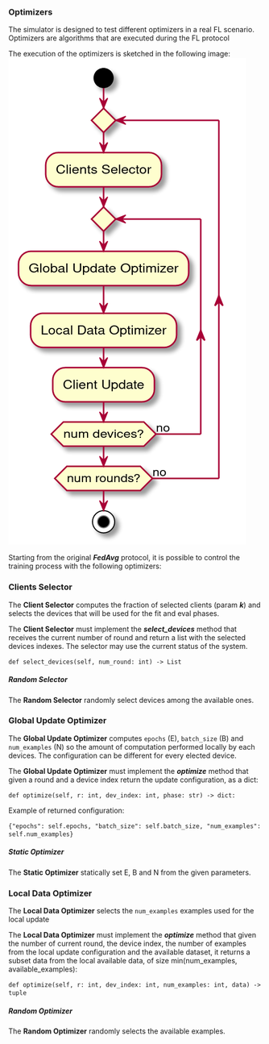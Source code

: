 ### Optimizers
The simulator is designed to test different optimizers in a real FL scenario. Optimizers are algorithms that
are executed during the FL protocol 

The execution of the optimizers is sketched in the following image:
![](imgs/optimizers.png)

Starting from the original ***FedAvg*** protocol, it is possible to control the training process
with the following optimizers:

### Clients Selector
The **Client Selector** computes the fraction of selected clients (param ***k***) and selects the devices that
will be used for the fit and eval phases.

The **Client Selector** must implement the ***select_devices*** method that receives the current number of round
and return a list with the selected devices indexes. The selector may use the current status of the system.
```
def select_devices(self, num_round: int) -> List
```

##### Random Selector
The **Random Selector** randomly select devices among the available ones. 

### Global Update Optimizer
The **Global Update Optimizer** computes ```epochs``` (E), ```batch_size``` (B) and ```num_examples``` (N) so the
amount of computation performed locally by each devices. The configuration can be different for every elected device.

The **Global Update Optimizer** must implement the ***optimize*** method that given a round and a device index
return the update configuration, as a dict:
```
def optimize(self, r: int, dev_index: int, phase: str) -> dict:
```

Example of returned configuration:
```
{"epochs": self.epochs, "batch_size": self.batch_size, "num_examples": self.num_examples}
```

##### Static Optimizer
The **Static Optimizer** statically set E, B and N from the given parameters.

### Local Data Optimizer
The **Local Data Optimizer** selects the ```num_examples``` examples used for the local update

The **Local Data Optimizer** must implement the ***optimize*** method that given the number of current round,
the device index, the number of examples from the local update configuration and the available dataset, it returns
a subset data from the local available data, of size min(num_examples, available_examples):
```
def optimize(self, r: int, dev_index: int, num_examples: int, data) -> tuple
```

##### Random Optimizer
The **Random Optimizer** randomly selects the available examples.
